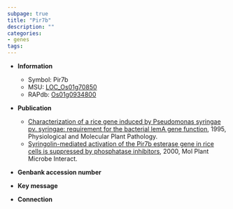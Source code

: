```yaml
---
subpage: true
title: "Pir7b"
description: ""
categories:
- genes
tags: 
---
```


* **Information**  
    + Symbol: Pir7b  
    + MSU: [LOC_Os01g70850](http://rice.plantbiology.msu.edu/cgi-bin/ORF_infopage.cgi?orf=LOC_Os01g70850)  
    + RAPdb: [Os01g0934800](http://rapdb.dna.affrc.go.jp/viewer/gbrowse_details/irgsp1?name=Os01g0934800)  

* **Publication**  
    + [Characterization of a rice gene induced by Pseudomonas syringae pv. syringae: requirement for the bacterial lemA gene function](http://www.ncbi.nlm.nih.gov/pubmed?term=Characterization+of+a+rice+gene+induced+by+Pseudomonas+syringae+pv.+syringae:+requirement+for+the+bacterial+lemA+gene+function%5BTitle%5D), 1995, Physiological and Molecular Plant Pathology.
    + [Syringolin-mediated activation of the Pir7b esterase gene in rice cells is suppressed by phosphatase inhibitors](http://www.ncbi.nlm.nih.gov/pubmed?term=Syringolin-mediated+activation+of+the+Pir7b+esterase+gene+in+rice+cells+is+suppressed+by+phosphatase+inhibitors%5BTitle%5D), 2000, Mol Plant Microbe Interact.

* **Genbank accession number**  

* **Key message**  

* **Connection**  



